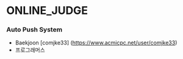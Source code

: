 # ONLINE_JUDGE
### Auto Push System
- Baekjoon
  [comjke33] (https://www.acmicpc.net/user/comjke33)
- 프로그래머스
